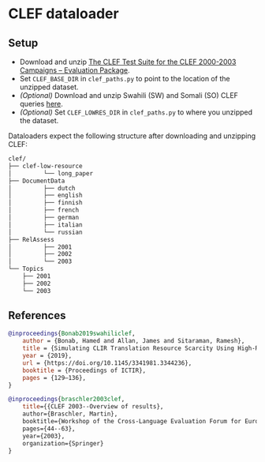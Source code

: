 # CLEF dataloader
## Setup
- Download and unzip [The CLEF Test Suite for the CLEF 2000-2003 Campaigns – Evaluation Package](https://catalogue.elra.info/en-us/repository/browse/ELRA-E0008/).
- Set `CLEF_BASE_DIR` in `clef_paths.py` to point to the location of the unzipped dataset.
- *(Optional)* Download and unzip Swahili (SW) and Somali (SO) CLEF queries [here](https://ciir.cs.umass.edu/ictir19_simulate_low_resource).
- *(Optional)* Set `CLEF_LOWRES_DIR` in `clef_paths.py` to where you unzipped the dataset.

Dataloaders expect the following structure after downloading and unzipping CLEF:
```bash
clef/
├── clef-low-resource
│         └── long_paper
├── DocumentData
│         ├── dutch
│         ├── english
│         ├── finnish
│         ├── french
│         ├── german
│         ├── italian
│         └── russian
├── RelAssess
│         ├── 2001
│         ├── 2002
│         └── 2003
└── Topics
    ├── 2001
    ├── 2002
    └── 2003
```

## References

```bibtex
@inproceedings{Bonab2019swahiliclef,
    author = {Bonab, Hamed and Allan, James and Sitaraman, Ramesh},
    title = {Simulating CLIR Translation Resource Scarcity Using High-Resource Languages},
    year = {2019},
    url = {https://doi.org/10.1145/3341981.3344236},
    booktitle = {Proceedings of ICTIR},
    pages = {129–136},
}
```
```bibtex
@inproceedings{braschler2003clef,
    title={{CLEF 2003--Overview of results},
    author={Braschler, Martin},
    booktitle={Workshop of the Cross-Language Evaluation Forum for European Languages},
    pages={44--63},
    year={2003},
    organization={Springer}
}
```
